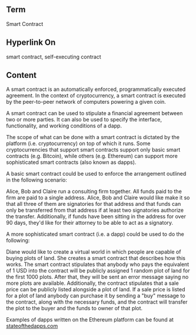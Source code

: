 ## Term

Smart Contract

## Hyperlink On

smart contract, self-executing contract

## Content

A smart contract is an automatically enforced, programmatically executed agreement. In the context of cryptocurrency, a smart contract is executed by the peer-to-peer network of computers powering a given coin.

A smart contract can be used to stipulate a financial agreement between two or more parties. It can also be used to specify the interface, functionality, and working conditions of a dapp. 

The scope of what can be done with a smart contract is dictated by the platform (i.e. cryptocurrency) on top of which it runs. Some cryptocurrencies that support smart contracts support only basic smart contracts (e.g. Bitcoin), while others (e.g. Ethereum) can support more sophisticated smart contracts (also known as dapps).

A basic smart contract could be used to enforce the arrangement outlined in the following scenario:

Alice, Bob and Claire run a consulting firm together. All funds paid to the firm are paid to a single address. Alice, Bob and Claire would like make it so that all three of them are signatories for that address and that funds can only be transferred from that address if at least two signatories authorize the transfer. Additionally, if funds have been sitting in the address for over 90 days, they'd like for their attorney to be able to act as a signatory.

A more sophisticated smart contract (i.e. a dapp) could be used to do the following:

Diane would like to create a virtual world in which people are capable of buying plots of land. She creates a smart contract that describes how this works. The smart contract stipulates that anybody who pays the equivalent of 1 USD into the contract will be publicly assigned 1 random plot of land for the first 1000 plots. After that, they will be sent an error message saying no more plots are available. Additionally, the contract stipulates that a sale price can be publicly listed alongside a plot of land. If a sale price is listed for a plot of land anybody can purchase it by sending a "buy" message to the contract, along with the necessary funds, and the contract will transfer the plot to the buyer and the funds to owner of that plot.

Examples of dapps written on the Ethereum platform can be found at [stateofthedapps.com](https://www.stateofthedapps.com/)
